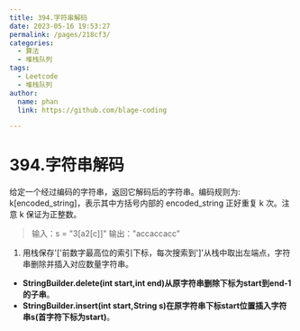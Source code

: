 ```yaml
---
title: 394.字符串解码
date: 2023-05-16 19:53:27
permalink: /pages/218cf3/
categories: 
  - 算法
  - 堆栈队列
tags: 
  - Leetcode
  - 堆栈队列
author: 
  name: phan
  link: https://github.com/blage-coding

---
```

# 394.字符串解码

给定一个经过编码的字符串，返回它解码后的字符串。编码规则为: k[encoded_string]，表示其中方括号内部的 encoded_string 正好重复 k 次。注意 k 保证为正整数。

> 输入：s = "3[a2[c]]"
> 输出："accaccacc"

1. 用栈保存'['前数字最高位的索引下标，每次搜索到']'从栈中取出左端点，字符串删除并插入对应数量字符串。

- **StringBuilder.delete(int start,int end)从原字符串删除下标为start到end-1的子串**。
- **StringBuilder.insert(int start,String s)在原字符串下标start位置插入字符串s(首字符下标为start)**。